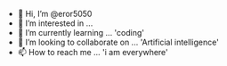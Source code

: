 - 👋 Hi, I’m @eror5050
- 👀 I’m interested in ... 
- 🌱 I’m currently learning ... 'coding'
- 💞️ I’m looking to collaborate on ... 'Artificial intelligence'
- 📫 How to reach me ... 'i am everywhere'

<!---
eror5050/eror5050 is a ✨ special ✨ repository because its `README.md` (this file) appears on your GitHub profile.
You can click the Preview link to take a look at your changes.
--->
